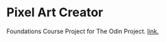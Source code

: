 # Pixel Art Creator

Foundations Course Project for The Odin Project. [link.](https://www.theodinproject.com/lessons/foundations-etch-a-sketch)


